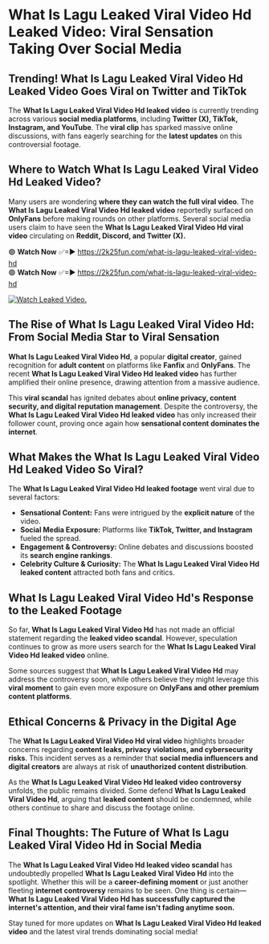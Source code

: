 # What Is Lagu Leaked Viral Video Hd Leaked Video: Viral Sensation Taking Over Social Media

## **Trending! What Is Lagu Leaked Viral Video Hd Leaked Video Goes Viral on Twitter and TikTok**
The **What Is Lagu Leaked Viral Video Hd leaked video** is currently trending across various **social media platforms**, including **Twitter (X), TikTok, Instagram, and YouTube**. The **viral clip** has sparked massive online discussions, with fans eagerly searching for the **latest updates** on this controversial footage.

## **Where to Watch What Is Lagu Leaked Viral Video Hd Leaked Video?**
Many users are wondering **where they can watch the full viral video**. The **What Is Lagu Leaked Viral Video Hd leaked video** reportedly surfaced on **OnlyFans** before making rounds on other platforms. Several social media users claim to have seen the **What Is Lagu Leaked Viral Video Hd viral video** circulating on **Reddit, Discord, and Twitter (X).**

🟢 **Watch Now** ✅=► https://2k25fun.com/what-is-lagu-leaked-viral-video-hd  
🟢 **Watch Now** ✅=► https://2k25fun.com/what-is-lagu-leaked-viral-video-hd  

[![Watch Leaked Video.](https://miro.medium.com/v2/resize:fit:828/format:webp/1*cilzJN44JGOrTw9NJCrNHA.gif "Watch Leaked Video")](https://2k25fun.com/what-is-lagu-leaked-viral-video-hd)

## **The Rise of What Is Lagu Leaked Viral Video Hd: From Social Media Star to Viral Sensation**
**What Is Lagu Leaked Viral Video Hd**, a popular **digital creator**, gained recognition for **adult content** on platforms like **Fanfix** and **OnlyFans**. The recent **What Is Lagu Leaked Viral Video Hd leaked video** has further amplified their online presence, drawing attention from a massive audience.

This **viral scandal** has ignited debates about **online privacy, content security, and digital reputation management**. Despite the controversy, the **What Is Lagu Leaked Viral Video Hd leaked video** has only increased their follower count, proving once again how **sensational content dominates the internet**.

## **What Makes the What Is Lagu Leaked Viral Video Hd Leaked Video So Viral?**
The **What Is Lagu Leaked Viral Video Hd leaked footage** went viral due to several factors:
- **Sensational Content:** Fans were intrigued by the **explicit nature** of the video.
- **Social Media Exposure:** Platforms like **TikTok, Twitter, and Instagram** fueled the spread.
- **Engagement & Controversy:** Online debates and discussions boosted its **search engine rankings**.
- **Celebrity Culture & Curiosity:** The **What Is Lagu Leaked Viral Video Hd leaked content** attracted both fans and critics.

## **What Is Lagu Leaked Viral Video Hd's Response to the Leaked Footage**
So far, **What Is Lagu Leaked Viral Video Hd** has not made an official statement regarding the **leaked video scandal**. However, speculation continues to grow as more users search for the **What Is Lagu Leaked Viral Video Hd leaked video** online.

Some sources suggest that **What Is Lagu Leaked Viral Video Hd** may address the controversy soon, while others believe they might leverage this **viral moment** to gain even more exposure on **OnlyFans and other premium content platforms**.

## **Ethical Concerns & Privacy in the Digital Age**
The **What Is Lagu Leaked Viral Video Hd viral video** highlights broader concerns regarding **content leaks, privacy violations, and cybersecurity risks**. This incident serves as a reminder that **social media influencers and digital creators** are always at risk of **unauthorized content distribution**.

As the **What Is Lagu Leaked Viral Video Hd leaked video controversy** unfolds, the public remains divided. Some defend **What Is Lagu Leaked Viral Video Hd**, arguing that **leaked content** should be condemned, while others continue to share and discuss the footage online.

## **Final Thoughts: The Future of What Is Lagu Leaked Viral Video Hd in Social Media**
The **What Is Lagu Leaked Viral Video Hd leaked video scandal** has undoubtedly propelled **What Is Lagu Leaked Viral Video Hd** into the spotlight. Whether this will be a **career-defining moment** or just another fleeting **internet controversy** remains to be seen. One thing is certain—**What Is Lagu Leaked Viral Video Hd has successfully captured the internet's attention, and their viral fame isn't fading anytime soon.**

Stay tuned for more updates on **What Is Lagu Leaked Viral Video Hd leaked video** and the latest viral trends dominating social media!